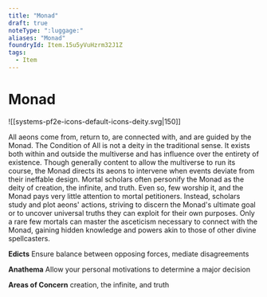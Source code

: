 ```yaml
---
title: "Monad"
draft: true
noteType: ":luggage:"
aliases: "Monad"
foundryId: Item.15u5yVuHzrm32J1Z
tags:
  - Item
---
```


# Monad
![[systems-pf2e-icons-default-icons-deity.svg|150]]

All aeons come from, return to, are connected with, and are guided by the Monad. The Condition of All is not a deity in the traditional sense. It exists both within and outside the multiverse and has influence over the entirety of existence. Though generally content to allow the multiverse to run its course, the Monad directs its aeons to intervene when events deviate from their ineffable design. Mortal scholars often personify the Monad as the deity of creation, the infinite, and truth. Even so, few worship it, and the Monad pays very little attention to mortal petitioners. Instead, scholars study and plot aeons' actions, striving to discern the Monad's ultimate goal or to uncover universal truths they can exploit for their own purposes. Only a rare few mortals can master the asceticism necessary to connect with the Monad, gaining hidden knowledge and powers akin to those of other divine spellcasters.

**Edicts** Ensure balance between opposing forces, mediate disagreements

**Anathema** Allow your personal motivations to determine a major decision

**Areas of Concern** creation, the infinite, and truth
